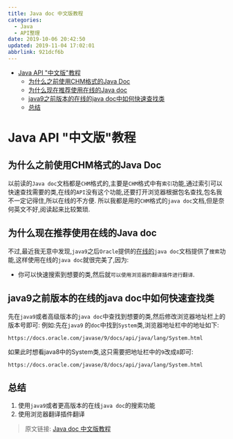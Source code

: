 ```yaml
---
title: Java doc 中文版教程
categories: 
  - Java
  - API整理
date: 2019-10-06 20:42:50
updated: 2019-11-04 17:02:01
abbrlink: 921dcf6b
---
```

- [Java API "中文版"教程](/blog/921dcf6b/#Java-API-"中文版"教程)
    - [为什么之前使用CHM格式的Java Doc](/blog/921dcf6b/#为什么之前使用CHM格式的Java-Doc)
    - [为什么现在推荐使用在线的Java doc](/blog/921dcf6b/#为什么现在推荐使用在线的Java-doc)
    - [java9之前版本的在线的java doc中如何快速查找类](/blog/921dcf6b/#java9之前版本的在线的java-doc中如何快速查找类)
    - [总结](/blog/921dcf6b/#总结)

<!--more-->
<script src="https://cdn.bootcss.com/jquery/3.4.0/jquery.slim.min.js"></script>
<script>$(document).ready(function () {$(".post-body > ul:nth-child(1)").hide();});</script>

<!--end-->
# Java API "中文版"教程 #
## 为什么之前使用CHM格式的Java Doc ##
以前读的`Java doc`文档都是`CHM`格式的,主要是`CHM`格式中有`索引`功能,通过索引可以快速查找需要的类,在线的`API`没有这个功能,还要打开浏览器根据包名查找,包名我不一定记得住,所以在线的不方便.
所以我都是用的`CHM`格式的`java doc`文档,但是奈何英文不好,阅读起来比较繁琐.
## 为什么现在推荐使用在线的Java doc ##
不过,最近我无意中发现,`java9`之后`Oracle`提供的[在线的](https://docs.oracle.com/javase/9/docs/api/overview-summary.html)`java doc`文档提供了`搜索`功能,这样使用在线的`java doc`就很完美了,因为:
- 你可以快速搜索到想要的类,然后就`可以使用浏览器的翻译插件进行翻译`.

## java9之前版本的在线的java doc中如何快速查找类 ##
先在`java9`或者高级版本的`java doc`中查找到想要的类,然后修改浏览器地址栏上的版本号即可:
例如:先在`java9` 的`doc`中找到`System`类,浏览器地址栏中的地址如下:
```
https://docs.oracle.com/javase/9/docs/api/java/lang/System.html
```
如果此时想看java8中的System类,这只需要把地址栏中的`9`改成`8`即可:
```
https://docs.oracle.com/javase/8/docs/api/java/lang/System.html
```
## 总结 ##
1. 使用`java9`或者更高版本的在线`java doc`的搜索功能
2. 使用浏览器翻译插件翻译

>原文链接: [Java doc 中文版教程](https://lanlan2017.github.io/blog/921dcf6b/)
